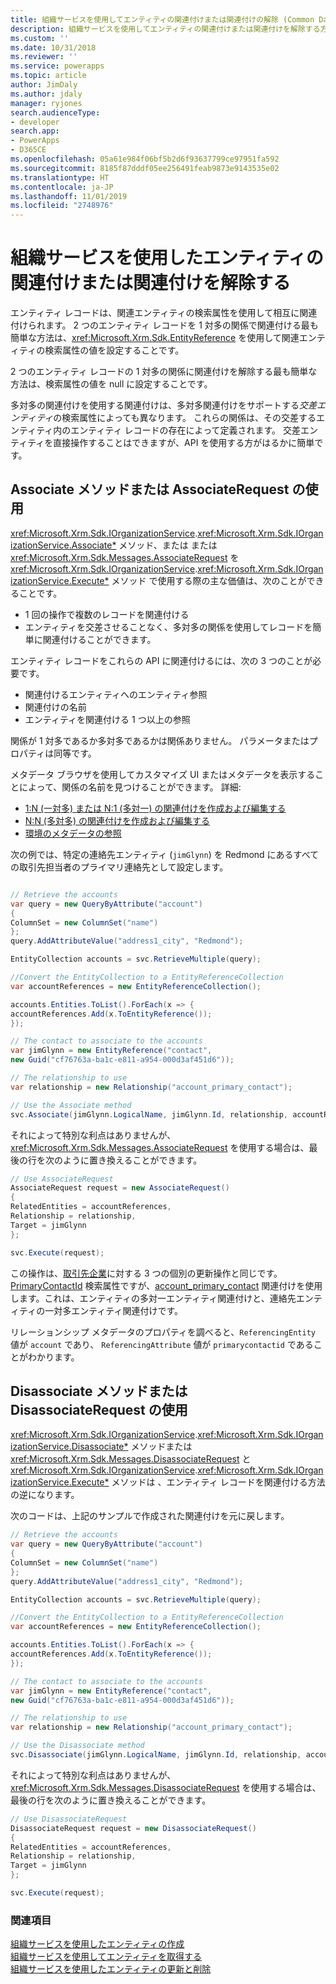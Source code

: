 ```yaml
---
title: 組織サービスを使用してエンティティの関連付けまたは関連付けの解除 (Common Data Service) | Microsoft Docs
description: 組織サービスを使用してエンティティの関連付けまたは関連付けを解除する方法
ms.custom: ''
ms.date: 10/31/2018
ms.reviewer: ''
ms.service: powerapps
ms.topic: article
author: JimDaly
ms.author: jdaly
manager: ryjones
search.audienceType:
- developer
search.app:
- PowerApps
- D365CE
ms.openlocfilehash: 05a61e984f06bf5b2d6f93637799ce97951fa592
ms.sourcegitcommit: 8185f87dddf05ee256491feab9873e9143535e02
ms.translationtype: HT
ms.contentlocale: ja-JP
ms.lasthandoff: 11/01/2019
ms.locfileid: "2748976"
---
```

# <a name="associate-and-disassociate-entities-using-the-organization-service"></a>組織サービスを使用したエンティティの関連付けまたは関連付けを解除する

エンティティ レコードは、関連エンティティの検索属性を使用して相互に関連付けられます。 2 つのエンティティ レコードを 1 対多の関係で関連付ける最も簡単な方法は、<xref:Microsoft.Xrm.Sdk.EntityReference> を使用して関連エンティティの検索属性の値を設定することです。

2 つのエンティティ レコードの 1 対多の関係に関連付けを解除する最も簡単な方法は、検索属性の値を null に設定することです。

多対多の関連付けを使用する関連付けは、多対多関連付けをサポートする*交差エンティティ*の検索属性によっても異なります。 これらの関係は、その交差するエンティティ内のエンティティ レコードの存在によって定義されます。 交差エンティティを直接操作することはできますが、API を使用する方がはるかに簡単です。

## <a name="use-the-associate-method-or-associaterequest"></a>Associate メソッドまたは AssociateRequest の使用

<xref:Microsoft.Xrm.Sdk.IOrganizationService>.<xref:Microsoft.Xrm.Sdk.IOrganizationService.Associate*> メソッド、または または <xref:Microsoft.Xrm.Sdk.Messages.AssociateRequest> を <xref:Microsoft.Xrm.Sdk.IOrganizationService>.<xref:Microsoft.Xrm.Sdk.IOrganizationService.Execute*> メソッド で使用する際の主な価値は、次のことができることです。

- 1 回の操作で複数のレコードを関連付ける
- エンティティを交差させることなく、多対多の関係を使用してレコードを簡単に関連付けることができます。

エンティティ レコードをこれらの API に関連付けるには、次の 3 つのことが必要です。

- 関連付けるエンティティへのエンティティ参照
- 関連付けの名前
- エンティティを関連付ける 1 つ以上の参照

関係が 1 対多であるか多対多であるかは関係ありません。 パラメータまたはプロパティは同等です。

メタデータ ブラウザを使用してカスタマイズ UI またはメタデータを表示することによって、関係の名前を見つけることができます。 詳細: 

- [1:N (一対多) または N:1 (多対一) の関連付けを作成および編集する](../../../maker/common-data-service/create-edit-1n-relationships.md)
- [N:N (多対多) の関連付けを作成および編集する](../../../maker/common-data-service/create-edit-nn-relationships.md)
- [環境のメタデータの参照](../browse-your-metadata.md)

次の例では、特定の連絡先エンティティ (`jimGlynn`) を Redmond にあるすべての取引先担当者のプライマリ連絡先として設定します。


```csharp

// Retrieve the accounts
var query = new QueryByAttribute("account")
{
ColumnSet = new ColumnSet("name")
};
query.AddAttributeValue("address1_city", "Redmond");

EntityCollection accounts = svc.RetrieveMultiple(query);

//Convert the EntityCollection to a EntityReferenceCollection
var accountReferences = new EntityReferenceCollection();

accounts.Entities.ToList().ForEach(x => {
accountReferences.Add(x.ToEntityReference());
});

// The contact to associate to the accounts
var jimGlynn = new EntityReference("contact", 
new Guid("cf76763a-ba1c-e811-a954-000d3af451d6"));

// The relationship to use
var relationship = new Relationship("account_primary_contact");

// Use the Associate method
svc.Associate(jimGlynn.LogicalName, jimGlynn.Id, relationship, accountReferences);
```
それによって特別な利点はありませんが、<xref:Microsoft.Xrm.Sdk.Messages.AssociateRequest> を使用する場合は、最後の行を次のように置き換えることができます。


```csharp
// Use AssociateRequest
AssociateRequest request = new AssociateRequest()
{
RelatedEntities = accountReferences,
Relationship = relationship,
Target = jimGlynn
};

svc.Execute(request);
```

この操作は、[取引先企業](../reference/entities/account.md)に対する 3 つの個別の更新操作と同じです。[PrimaryContactId](../reference/entities/account.md#BKMK_PrimaryContactId) 検索属性ですが、[account_primary_contact](../reference/entities/contact.md#BKMK_account_primary_contact) 関連付けを使用します。これは、エンティティの多対一エンティティ関連付けと、連絡先エンティティの一対多エンティティ関連付けです。

リレーションシップ メタデータのプロパティを調べると、`ReferencingEntity` 値が `account` であり、 `ReferencingAttribute` 値が `primarycontactid` であることがわかります。


## <a name="use-the-disassociate-method-or-disassociaterequest"></a>Disassociate メソッドまたは DisassociateRequest の使用

<xref:Microsoft.Xrm.Sdk.IOrganizationService>.<xref:Microsoft.Xrm.Sdk.IOrganizationService.Disassociate*> メソッドまたは <xref:Microsoft.Xrm.Sdk.Messages.DisassociateRequest> と <xref:Microsoft.Xrm.Sdk.IOrganizationService>.<xref:Microsoft.Xrm.Sdk.IOrganizationService.Execute*> メソッドは 、エンティティ レコードを関連付ける方法の逆になります。

次のコードは、上記のサンプルで作成された関連付けを元に戻します。


```csharp
// Retrieve the accounts
var query = new QueryByAttribute("account")
{
ColumnSet = new ColumnSet("name")
};
query.AddAttributeValue("address1_city", "Redmond");

EntityCollection accounts = svc.RetrieveMultiple(query);

//Convert the EntityCollection to a EntityReferenceCollection
var accountReferences = new EntityReferenceCollection();

accounts.Entities.ToList().ForEach(x => {
accountReferences.Add(x.ToEntityReference());
});

// The contact to associate to the accounts
var jimGlynn = new EntityReference("contact", 
new Guid("cf76763a-ba1c-e811-a954-000d3af451d6"));

// The relationship to use
var relationship = new Relationship("account_primary_contact");

// Use the Disassociate method
svc.Disassociate(jimGlynn.LogicalName, jimGlynn.Id, relationship, accountReferences);
```
それによって特別な利点はありませんが、<xref:Microsoft.Xrm.Sdk.Messages.DisassociateRequest> を使用する場合は、最後の行を次のように置き換えることができます。

```csharp
// Use DisassociateRequest
DisassociateRequest request = new DisassociateRequest()
{
RelatedEntities = accountReferences,
Relationship = relationship,
Target = jimGlynn
};

svc.Execute(request);
```

### <a name="see-also"></a>関連項目

[組織サービスを使用したエンティティの作成](entity-operations-create.md)<br />
[組織サービスを使用してエンティティを取得する](entity-operations-retrieve.md)<br />
[組織サービスを使用したエンティティの更新と削除](entity-operations-update-delete.md)<br />
